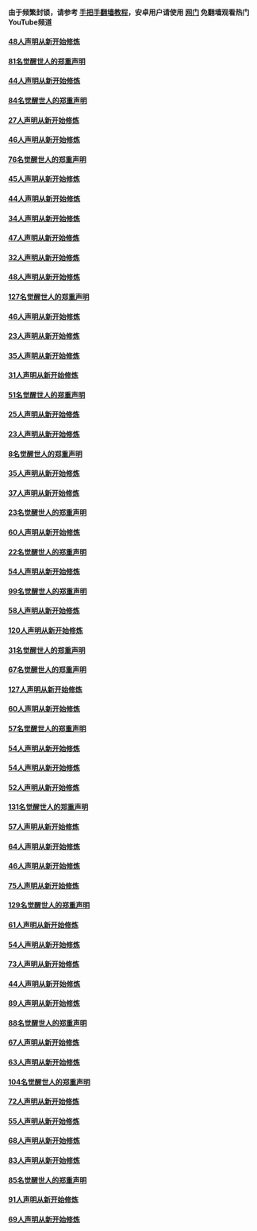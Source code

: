 #### 由于频繁封锁，请参考 [手把手翻墙教程](https://github.com/gfw-breaker/guides/wiki/)，安卓用户请使用 [网门](https://github.com/gfw-breaker/nogfw/blob/master/dl.md?t=03070100) 免翻墙观看热门YouTube频道 

#### [48人声明从新开始修炼](../pages/91/421605.md?t=03070100) 

#### [81名觉醒世人的郑重声明](../pages/91/421656.md?t=03070100) 

#### [44人声明从新开始修炼](../pages/91/421544.md?t=03070100) 

#### [84名觉醒世人的郑重声明](../pages/91/421543.md?t=03070100) 

#### [27人声明从新开始修炼](../pages/91/421465.md?t=03070100) 

#### [46人声明从新开始修炼](../pages/91/421454.md?t=03070100) 

#### [76名觉醒世人的郑重声明](../pages/91/421453.md?t=03070100) 

#### [45人声明从新开始修炼](../pages/91/421452.md?t=03070100) 

#### [44人声明从新开始修炼](../pages/91/421422.md?t=03070100) 

#### [34人声明从新开始修炼](../pages/91/421322.md?t=03070100) 

#### [47人声明从新开始修炼](../pages/91/421264.md?t=03070100) 

#### [32人声明从新开始修炼](../pages/91/421225.md?t=03070100) 

#### [48人声明从新开始修炼](../pages/91/421202.md?t=03070100) 

#### [127名觉醒世人的郑重声明](../pages/91/421224.md?t=03070100) 

#### [46人声明从新开始修炼](../pages/91/421203.md?t=03070100) 

#### [23人声明从新开始修炼](../pages/91/421138.md?t=03070100) 

#### [35人声明从新开始修炼](../pages/91/421122.md?t=03070100) 

#### [31人声明从新开始修炼](../pages/91/421081.md?t=03070100) 

#### [51名觉醒世人的郑重声明](../pages/91/421080.md?t=03070100) 

#### [25人声明从新开始修炼](../pages/91/421020.md?t=03070100) 

#### [23人声明从新开始修炼](../pages/91/420884.md?t=03070100) 

#### [8名觉醒世人的郑重声明](../pages/91/420883.md?t=03070100) 

#### [35人声明从新开始修炼](../pages/91/420809.md?t=03070100) 

#### [37人声明从新开始修炼](../pages/91/420766.md?t=03070100) 

#### [23名觉醒世人的郑重声明](../pages/91/420765.md?t=03070100) 

#### [60人声明从新开始修炼](../pages/91/420727.md?t=03070100) 

#### [22名觉醒世人的郑重声明](../pages/91/420726.md?t=03070100) 

#### [54人声明从新开始修炼](../pages/91/420529.md?t=03070100) 

#### [99名觉醒世人的郑重声明](../pages/91/420528.md?t=03070100) 

#### [58人声明从新开始修炼](../pages/91/420198.md?t=03070100) 

#### [120人声明从新开始修炼](../pages/91/420141.md?t=03070100) 

#### [31名觉醒世人的郑重声明](../pages/91/420197.md?t=03070100) 

#### [67名觉醒世人的郑重声明](../pages/91/420140.md?t=03070100) 

#### [127人声明从新开始修炼](../pages/91/420082.md?t=03070100) 

#### [60人声明从新开始修炼](../pages/91/420081.md?t=03070100) 

#### [57名觉醒世人的郑重声明](../pages/91/420080.md?t=03070100) 

#### [54人声明从新开始修炼](../pages/91/419533.md?t=03070100) 

#### [54人声明从新开始修炼](../pages/91/419532.md?t=03070100) 

#### [52人声明从新开始修炼](../pages/91/419531.md?t=03070100) 

#### [131名觉醒世人的郑重声明](../pages/91/419530.md?t=03070100) 

#### [57人声明从新开始修炼](../pages/91/419430.md?t=03070100) 

#### [64人声明从新开始修炼](../pages/91/419429.md?t=03070100) 

#### [46人声明从新开始修炼](../pages/91/419428.md?t=03070100) 

#### [75人声明从新开始修炼](../pages/91/419427.md?t=03070100) 

#### [129名觉醒世人的郑重声明](../pages/91/419426.md?t=03070100) 

#### [61人声明从新开始修炼](../pages/91/419198.md?t=03070100) 

#### [54人声明从新开始修炼](../pages/91/419197.md?t=03070100) 

#### [73人声明从新开始修炼](../pages/91/419196.md?t=03070100) 

#### [44人声明从新开始修炼](../pages/91/419075.md?t=03070100) 

#### [89人声明从新开始修炼](../pages/91/419074.md?t=03070100) 

#### [88名觉醒世人的郑重声明](../pages/91/419195.md?t=03070100) 

#### [67人声明从新开始修炼](../pages/91/419073.md?t=03070100) 

#### [63人声明从新开始修炼](../pages/91/419072.md?t=03070100) 

#### [104名觉醒世人的郑重声明](../pages/91/419071.md?t=03070100) 

#### [72人声明从新开始修炼](../pages/91/418902.md?t=03070100) 

#### [55人声明从新开始修炼](../pages/91/418901.md?t=03070100) 

#### [68人声明从新开始修炼](../pages/91/418900.md?t=03070100) 

#### [83人声明从新开始修炼](../pages/91/418757.md?t=03070100) 

#### [85名觉醒世人的郑重声明](../pages/91/418899.md?t=03070100) 

#### [91人声明从新开始修炼](../pages/91/418756.md?t=03070100) 

#### [69人声明从新开始修炼](../pages/91/418755.md?t=03070100) 

